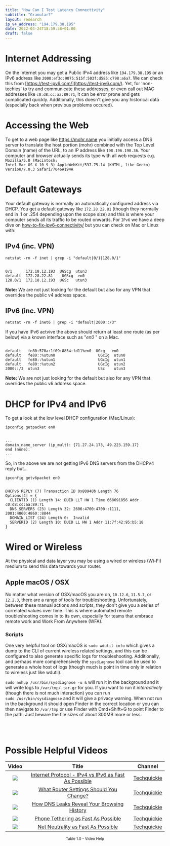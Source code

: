 ```yaml
---
title: "How Can I Test Latency Connectivity"
subtitle: "Granular?"
layout: research
ip_v4_address: "194.179.38.195"
date: 2022-04-24T18:59:58+01:00
draft: false
---
```


# Internet Addressing
On the Internet you may get a Public IPv4 address like <code>194.179.38.195</code> or an IPv6 address like <code>2000:ef3d:9075:515f:503f:d585:c798:a6a7</code>. We can check this from [https://test-ipv6.com/](https://test-ipv6.com/). Yet, for 'non-techies' to try and communicate these addresses, or even call out MAC addresses like <code>c0:d8:cc:aa:89:71</code>, it can be error prone and gets complicated quickly. Additionally, this doesn't give you any historical data (especially back when previous problems occured).

# Accessing the Web
To get to a web page like https://mohr.name you initially access a DNS server to translate the host portion (mohr) combined with the Top Level Domain (name) of the URL, to an IP address like <code>198.196.190.36</code>. Your computer and browser actually sends its type with all web requests e.g. <br><code>Mozilla/5.0 (Macintosh; Intel Mac OS X 10_9_3) AppleWebKit/537.75.14 (KHTML, like Gecko) Version/7.0.3 Safari/7046A194A</code>

# Default Gateways
Your default gateway is normally an automatically configured address via DHCP. You get a default gateway like <code>172.28.22.81</code> (though they normally end in .1 or .254 depending upon the scope size) and this is where your computer sends all its traffic to be routed onwards. For <code>IPv6</code> we have a deep dive on [how-to-fix-ipv6-connectivity/](/blog/how-to-fix-ipv6-connectivity/) but you can check on Mac or Linux with:

## IPv4 (inc. VPN)
<code>netstat -rn -f inet | grep -i "default|0/1|128.0/1"</code>

<pre><code>
0/1      172.18.12.193  UGScg  utun3
default  172.28.22.81    UGScg  en0
128.0/1  172.18.12.193  UGSc   utun3</code></pre>

**Note:** We are not just looking for the default but also for any VPN that overrides the public v4 address space.

## IPv6 (inc. VPN)
<code>netstat -rn -f inet6 | grep -i "default|2000::/3"</code>

If you have IPv6 actvive the above should return at least one route (as per below) via a known interface such as "_en0_ " on a Mac. 

<pre><code>
default   fe80:570a:1f09:8854:fd11%en0  UGcg   en0
default   fe80::%utun0                   UGcIg  utun0
default   fe80::%utun1                   UGcIg  utun1
default   fe80::%utun2                   UGcIg  utun2
2000::/3  utun3                          USc    utun3</code></pre>

**Note:** We are not just looking for the default but also for any VPN that overrides the public v6 address space.

# DHCP for IPv4 and IPv6

To get a look at the low level DHCP configuration (Mac/Linux): 

<code>ipconfig getpacket en0</code>

<pre><code>
...
domain_name_server (ip_mult): {71.27.24.173, 49.223.159.17}
end (none):
...</code></pre>

So, in the above we are not getting IPv6 DNS servers from the DHCPv4 reply but...

<code>ipconfig getv6packet en0</code>

<pre><code>
DHCPv6 REPLY (7) Transaction ID 0x80940b Length 76
Options[4] = {
  CLIENTID (1) Length 14: DUID LLT HW 1 Time 668691856 Addr c0:d8:cc:aa:89:71
  DNS_SERVERS (23) Length 32: 2606:4700:4700::1111, 2001:4860:4860::8844
  DOMAIN_LIST (24) Length 0:  Invalid
  SERVERID (2) Length 10: DUID LL HW 1 Addr 11:7f:42:95:b5:18
}</code></pre>

# Wired or Wireless
At the physical and data layer you may be using a wired or wireless (Wi-Fi) medium to send this data towards your router. 

## Apple macOS / OSX
No matter what version of OSX/macOS you are on, <code>10.12.6</code>, <code>11.5.7</code>, or <code>12.2.3</code>, there are a range of tools for troubleshooting. Unfortunately, between these manual actions and scripts, they don't give you a series of correlated values over time. This is where automated remote troubleshooting comes in to its own, especially for teams that embrace remote work and Work From Anywhere (WFA).

### Scripts
One very helpful tool on OSX/macOS is <code>sudo wdutil info</code> which gives a dump to the CLI of current wireless related settings, and this can be configured to also generate specific logs for troubleshooting. Additionally, and perhaps more comprehensively the <code>sysdiagnose</code> tool can be used to generate a whole host of logs (though much is point in time only in relation to wireless just like wdutil).

<code>sudo nohup /usr/bin/sysdiagnose -u &</code> will run it in the background and it will write logs to <code>/var/tmp/<blah>.tar.gz</code> for you. If you want to run it *interactively* (though there is not much interaction) you can run<br><code>sudo /usr/bin/sysdiagnose</code> and it will give a privacy warning. When not run in the background it should open Finder in the correct location or you can then navigate to <code>/var/tmp</code> or use Finder with Cmd+Shift+G to point Finder to the path. Just beware the file sizes of about 300MB more or less.

<br><br>
# Possible Helpful Videos

<link href="/plugins/lity/css/lity.min.css" rel="stylesheet">
<script src="/plugins/lity/js/lity.min.js"></script>
<div class="table1-start"></div>

|Video | Title | Channel |
| :---: | :---: | :---: |
|<a href="https://www.youtube.com/watch?v=aor29pGhlFE" data-lity><img src="https://i.ytimg.com/vi/aor29pGhlFE/default.jpg" class="img-fluid"></a>|<a href="https://www.youtube.com/watch?v=aor29pGhlFE" data-lity>Internet Protocol - IPv4 vs IPv6 as Fast As Possible</a>|<a target="_blank" href="https://www.youtube.com/channel/UC0vBXGSyV14uvJ4hECDOl0Q" >Techquickie</a>|
|<a href="https://www.youtube.com/watch?v=qfS8-Qvvmfk" data-lity><img src="https://i.ytimg.com/vi/qfS8-Qvvmfk/default.jpg" class="img-fluid"></a>|<a href="https://www.youtube.com/watch?v=qfS8-Qvvmfk" data-lity>What Router Settings Should You Change?</a>|<a target="_blank" href="https://www.youtube.com/channel/UC0vBXGSyV14uvJ4hECDOl0Q" >Techquickie</a>|
|<a href="https://www.youtube.com/watch?v=snHpPBwOMPE" data-lity><img src="https://i.ytimg.com/vi/snHpPBwOMPE/default.jpg" class="img-fluid"></a>|<a href="https://www.youtube.com/watch?v=snHpPBwOMPE" data-lity>How DNS Leaks Reveal Your Browsing History</a>|<a target="_blank" href="https://www.youtube.com/channel/UC0vBXGSyV14uvJ4hECDOl0Q" >Techquickie</a>|
|<a href="https://www.youtube.com/watch?v=hDxQSedfoKM" data-lity><img src="https://i.ytimg.com/vi/hDxQSedfoKM/default.jpg" class="img-fluid"></a>|<a href="https://www.youtube.com/watch?v=hDxQSedfoKM" data-lity>Phone Tethering as Fast As Possible</a>|<a target="_blank" href="https://www.youtube.com/channel/UC0vBXGSyV14uvJ4hECDOl0Q" >Techquickie</a>|
|<a href="https://www.youtube.com/watch?v=c5lhtYYNOdE" data-lity><img src="https://i.ytimg.com/vi/c5lhtYYNOdE/default.jpg" class="img-fluid"></a>|<a href="https://www.youtube.com/watch?v=c5lhtYYNOdE" data-lity>Net Neutrality as Fast As Possible</a>|<a target="_blank" href="https://www.youtube.com/channel/UC0vBXGSyV14uvJ4hECDOl0Q" >Techquickie</a>|

<center><small>Table 1.0 - Video Help</small></center>
 <br>
<div class="table1-end"></div>
<script type="text/javascript">
(function() {
    $('div.table1-start').nextUntil('div.table1-end', 'table').addClass('table thead-dark table-striped table-responsive rounded').attr('id', 't1');
    $('#t1').find('thead').addClass('thead-dark');
})();
</script>
